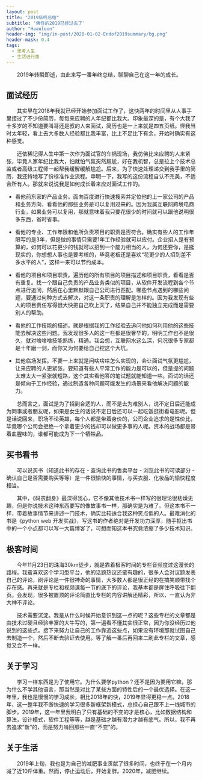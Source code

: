 ```yaml
---
layout: post
title: "2019年终总结"
subtitle: '佛性的2019已经过去了'
author: "Haauleon"
header-img: "img/in-post/2020-01-02-Endof2019summary/bg.png"
header-mask: 0.4
tags:
  - 思考人生
  - 生活进行曲
---
```




&emsp;&emsp;2019年转瞬即逝，由此来写一番年终总结，聊聊自己在这一年的成长。          


## 面试经历

&emsp;&emsp;其实早在2018年我就已经开始参加面试工作了，这快两年的时间里从人事手里接过了不少份简历，每每来应聘的人年纪都比我大。印象最深的是，有个大我了十多岁的不知道要叫哥还是叔的人来面试，简历也是一上来就是四五页纸。怪我当时太年轻，看上去大多数人经验都比我丰富，比上不足比下有余，开始时确实有这种感觉。

&emsp;&emsp;还依稀记得人生中第一次作为面试官的车祸现场，我仿佛比来应聘的人来紧张，毕竟人家年纪比我大，怕就怕气氛突然尴尬，好在我机智，总是拉上个技术总监或者高级工程师一起帮我缓解缓解尴尬。后来，为了快速处理递交到我手里的简历，我还特地写了份标准作业流程。申明一下，我写的这份流程自认不完美，不适合所有人。那就来说说我是如何成长着来应对面试工作的。

* 看他前东家的产品业务。面向百度进行快速搜索并定位他的上一家公司的产品和业务方向，看看他的那些业务是可以复用过来的。因为我属互联网跨境电商行业，如果业务可以复用，那就意味着我只要花很少的时间就可以跟他说明很多东西，省时省事。

* 看他的专业、工作年限和他所负责项目的职责是否符合。确实有些人的工作年限写的是3年，但是做的事情只需要1年工作经验就可以应付。企业招人是有预算的，如何可以花更少的钱就可以招到一个能力相当的人，为何还要你，是挺现实的，你想想人事也是要考核的，毕竟老板还是喜欢“花更少的人招到差不多水平的人”，这样一来可以节约成本。

* 看他的项目和项目职责。遍历他的所有项目的项目描述和项目职责，看看是否有重复。找一个跟自己负责的产品业务类似的项目，从软件开发流程到各个节点进行追问，然后在心里默默跟自己公司进行匹配。哪些节点遇到的哪些问题，要通过何种方式去解决，对这一条职责的理解是怎样的。因为我发现有些人的项目责任写得很大快把自己吹上天了，结果自己并不能独立完成而是需要别人的帮助。

* 看他的工作技能的描述。就是根据我的工作经验去追问他如何利用他的这些技能去解决这些问题。我发现很多人的这一栏都是很奢华的，明明工作也不是很久，就对啥啥啥技能熟练，精通。我会想，互联网水这么深，何况很多专家都是十年磨一剑，而你又为何要给自己挖这个大坑。

* 其他临场发挥。不要一上来就是问啥啥啥怎么实现的，会让面试气氛更尴尬，让来应聘的人更紧张，要知道有些人平常工作的能力是可以的，但是提的问题太难太大一紧张就短路，这个其实看他答的笔试题就能知道一些。面试的话还是倾向于工作经验，通过制造各种问题可能发生的场景来看他解决问题的能力。       




&emsp;&emsp;总而言之，面试是为了招到合适的人，而不是去为难别人，说不定日后还能成为同事或者朋友呢，如果是女生的话说不定日后还可以一起吃饭逛街看电影呢。但是话说回来，职场不论英雄，每个人都是带着身价的，公司企业追求的是性价比，毕竟哪个公司会拒绝一个拿着更少的钱却可以做更多事的人呢。资本的战场都是带着血腥味的，谁都可能成为下一个牺牲品。              



## 买书看书

&emsp;&emsp;可以说买书（知道此书的存在 - 查询此书的售卖平台 - 浏览此书的可读部分 - 确认自己是否需要购买等等）是一件很愉快的事情，与买衣服、化妆品的愉快程度相当。

&emsp;&emsp;其中，《码农翻身》最深得我心，它不像其他技术书一样写的很理论很枯燥无趣，但是你说技术这种东西要写的像故事书一样，那确实是为难了。但这本书不一样，带着故事情节来讲述一门技术，确实比较适合我这种笑点低的人。最难消化的书是《python web 开发实战》，写这书的作者绝对是开发功力深厚，随手抠出书中的一个小点都可以写一大篇博客了，可想而知这本书究竟浓缩了多少技术知识。        




## 极客时间

&emsp;&emsp;今年11月23日的珠海30km徒步，就是靠着极客时间的专栏音频度过这漫长的路程。我蛮喜欢这个学习型平台，他的话题热议还蛮有趣的，很多人会对议题发表自己的评论，刷评论是一件很神奇的事情，大多数人都是很正经的在搞笑顺带找个存在感。再来就是专栏和视频课每一节的底下的评论，我基本都是屏住呼吸往下翻页。会发现，很多被置顶的评论简直比专栏的内容讲解还精彩，所以，一直认为非大神不评论。

&emsp;&emsp;技术需要沉淀。我是从什么时候开始意识到这一点的呢？这些专栏的文章都是由技术过硬且经验丰富的大牛写的，第一遍看不懂其实很正常，因为你没经历过他说到的这些点。接下来努力让自己的工作靠近这些点，如果没有环境那就试图自己去制造一个，然后不断去验证去使用。等了解一番后再回来二刷此专栏的文章，感觉又会不一样。          




## 关于学习

&emsp;&emsp;学习一样东西是为了使用它。为什么要学python？还不是因为要用它嘛，那为什么不学其他语言，那当然是对比了某些方面的特性后的一个最优选择。在这一年里，我也是慢慢的学习成长，相比2018年的快，2019年显得更稳一点。2018年，这一整年我不断快速的学习很多新框架新模式，总担心自己跟不上一线城市的脚步。2019年，这一年里我明白了只有基础的不变的才是核心，比如数据结构和算法，设计模式，软件工程等等，越是基础才越有潜力才越有底气。所以，我不再去追求”新“的，而是努力啃回那些一直“不变”的。            



## 关于生活

&emsp;&emsp;2019年上旬，我也是为自己的减肥事业贡献了很多时间，也终于在一个月内减了近10斤体重。然而，停止运动后，开始复胖。2020年，减肥继续。